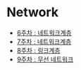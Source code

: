 # Network

-   [6주차 : 네트워크계층](https://www.notion.so/Network-faf56274a8a345a5bf0a1fc832219227)
-   [7주차 : 네트워크계층](https://www.notion.so/Nework-5-6-9090be03156f4188850cfa0afd2ad8c3)
-   [8주차 : 링크계층](https://chlorinated-koi-491.notion.site/Link-810e39d7149b4471a14a74baa149d808)
-   [9주차 : 무선 네트워크](https://chlorinated-koi-491.notion.site/06-29bf2524bd814c4c90fc6ff420d3ca01)
